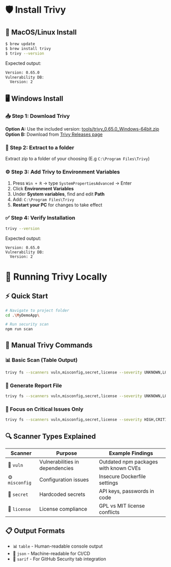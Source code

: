 # 🛡️ Install Trivy

## 🍎 MacOS/Linux Install
```bash
$ brew update
$ brew install trivy
$ trivy --version
```

Expected output:
```bash
Version: 0.65.0
Vulnerability DB:
  Version: 2
```

## 🖥️ Windows Install

### 📥 Step 1: Download Trivy
**Option A:** Use the included version: [tools/trivy_0.65.0_Windows-64bit.zip](/tools/trivy_0.65.0_Windows-64bit.zip)  
**Option B:** Download from [Trivy Releases page](https://github.com/aquasecurity/trivy/releases/)

### 📂 Step 2: Extract to a folder
Extract zip to a folder of your choosing (E.g `C:\Program Files\Trivy`)

### ⚙️ Step 3: Add Trivy to Environment Variables
1. Press `Win + R` → type `SystemPropertiesAdvanced` → Enter
2. Click **Environment Variables**
3. Under **System variables**, find and edit **Path**
4. Add: `C:\Program Files\Trivy`
5. **Restart your PC** for changes to take effect

### ✅ Step 4: Verify Installation
```bash
trivy --version
```

Expected output:
```
Version: 0.65.0
Vulnerability DB:
  Version: 2
```

# 🚀 Running Trivy Locally
## ⚡ Quick Start
```bash
# Navigate to project folder
cd .\MyDemoApp\

# Run security scan
npm run scan
```

## 🔧 Manual Trivy Commands

### 📊 Basic Scan (Table Output)
```bash
trivy fs --scanners vuln,misconfig,secret,license --severity UNKNOWN,LOW,MEDIUM,HIGH,CRITICAL --ignore-unfixed=false --format table .
```

### 📄 Generate Report File
```bash
trivy fs --scanners vuln,misconfig,secret,license --severity UNKNOWN,LOW,MEDIUM,HIGH,CRITICAL --ignore-unfixed=false --format sarif -o trivy.sarif .
```

### 🎯 Focus on Critical Issues Only
```bash
trivy fs --scanners vuln,misconfig,secret,license --severity HIGH,CRITICAL --format table .
```

## 🔍 Scanner Types Explained
| Scanner | Purpose | Example Findings |
|---------|---------|------------------|
| 🐛 `vuln` | Vulnerabilities in dependencies | Outdated npm packages with known CVEs |
| ⚙️ `misconfig` | Configuration issues | Insecure Dockerfile settings |
| 🔑 `secret` | Hardcoded secrets | API keys, passwords in code |
| 📜 `license` | License compliance | GPL vs MIT license conflicts |

## 📋 Output Formats
- 📊 `table` - Human-readable console output
- 🔧 `json` - Machine-readable for CI/CD
- 🔗 `sarif` - For GitHub Security tab integration